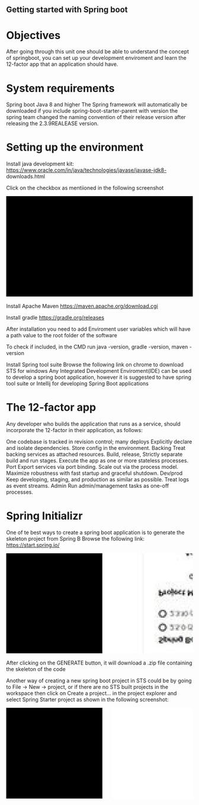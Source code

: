 ## Getting started with Spring boot
# Objectives
After going through this unit one should be able to understand the concept of springboot, you can set up your development enviroment and learn the 12-factor app that an application should have.

# System requirements
Spring boot
Java 8 and higher
The Spring framework will automatically be downloaded if you include spring-boot-starter-parent with version the spring team changed the naming convention of their release version after releasing the 2.3.9REALEASE version.

# Setting up the environment
Install java development kit:
https://www.oracle.com/in/java/technologies/javase/javase-jdk8-
downloads.html

Click on the checkbox as mentiioned in the following screenshot

![alt text](image.png)

Install Apache Maven
https://maven.apache.org/download.cgi

Install gradle
https://gradle.org/releases

After installation you need to add Enviroment user variables which will have a path value to the root folder of the software

To check if included, in the CMD run java -version, gradle -version, maven -version

Install Spring tool suite
Browse the following link on chrome to download STS for windows
Any Integrated Development Enviroment(IDE) can be used to develop a spring boot application, however it is suggested to have spring tool suite or Intellij for developing Spring Boot applications

# The 12-factor app
Any developer who builds the application that runs as a service, should incorporate the 12-factor in their application, as follows:

One codebase is tracked in revision control; many deploys
Explicitly declare and isolate dependencies.
Store config in the environment.
Backing Treat backing services as attached resources.
Build, release, Strictly separate build and run stages.
Execute the app as one or more stateless processes.
Port Export services via port binding.
Scale out via the process model.
Maximize robustness with fast startup and graceful shutdown.
Dev/prod Keep developing, staging, and production as similar as
possible.
Treat logs as event streams.
Admin Run admin/management tasks as one-off processes.

# Spring Initializr
One of te best ways to create a spring boot application is to generate the skeleton project from Spring B
Browse the following link:
 https://start.spring.io/

 ![alt text](image-1.png)

 After clicking on the GENERATE button, it will download a .zip file containing the skeleton of the code

 Another way of creating a new spring boot project in STS could be by going to File -> New -> project, or if there are no STS built projects in the workspace then click on Create a project... in the project explorer and select Spring Starter project as shown in the following screenshot:

 ![alt text](image-2.png)